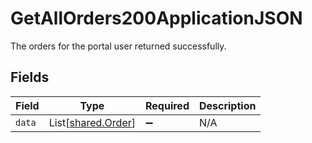 # GetAllOrders200ApplicationJSON

The orders for the portal user returned successfully.


## Fields

| Field                                              | Type                                               | Required                                           | Description                                        |
| -------------------------------------------------- | -------------------------------------------------- | -------------------------------------------------- | -------------------------------------------------- |
| `data`                                             | List[[shared.Order](../../models/shared/order.md)] | :heavy_minus_sign:                                 | N/A                                                |